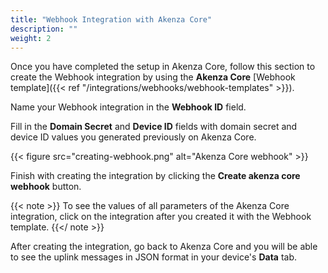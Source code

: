 ```yaml
---
title: "Webhook Integration with Akenza Core"
description: ""
weight: 2
---
```


Once you have completed the setup in Akenza Core, follow this section to create the Webhook integration by using the **Akenza Core** [Webhook template]({{< ref "/integrations/webhooks/webhook-templates" >}}).

<!--more-->

Name your Webhook integration in the **Webhook ID** field. 

Fill in the **Domain Secret** and **Device ID** fields with domain secret and device ID values you generated previously on Akenza Core. 

{{< figure src="creating-webhook.png" alt="Akenza Core webhook" >}}

Finish with creating the integration by clicking the **Create akenza core webhook** button.

{{< note >}} To see the values of all parameters of the Akenza Core integration, click on the integration after you created it with the Webhook template. {{</ note >}}

After creating the integration, go back to Akenza Core and you will be able to see the uplink messages in JSON format in your device's **Data** tab.
